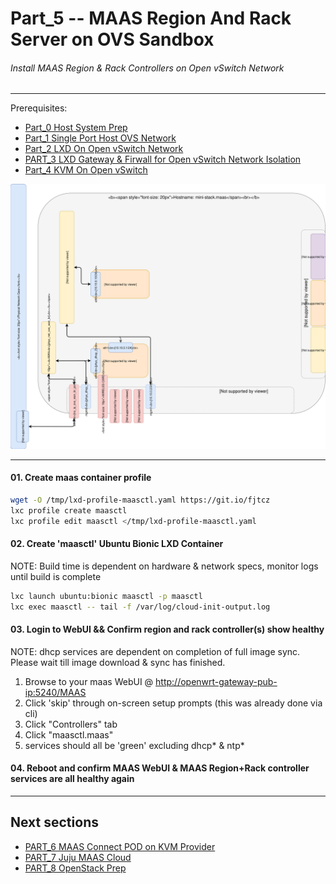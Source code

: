 # Part_5 -- MAAS Region And Rack Server on OVS Sandbox
###### Install MAAS Region & Rack Controllers on Open vSwitch Network

-------
Prerequisites:
- [Part_0 Host System Prep]
- [Part_1 Single Port Host OVS Network]
- [Part_2 LXD On Open vSwitch Network]
- [PART_3 LXD Gateway & Firwall for Open vSwitch Network Isolation]
- [Part_4 KVM On Open vSwitch]

![CCIO_Hypervisor - KVM-On-Open-vSwitch](https://github.com/KathrynMorgan/mini-stack/blob/master/5_MAAS-Rack_And_Region_Ctl-On-Open_vSwitch/web/drawio/MAAS-Region-And-Rack-Ctl-on-OVS-Sandbox.svg)

-------
#### 01. Create maas container profile
````sh
wget -O /tmp/lxd-profile-maasctl.yaml https://git.io/fjtcz
lxc profile create maasctl
lxc profile edit maasctl </tmp/lxd-profile-maasctl.yaml
````
#### 02. Create 'maasctl' Ubuntu Bionic LXD Container
NOTE: Build time is dependent on hardware & network specs, monitor logs until build is complete
````sh
lxc launch ubuntu:bionic maasctl -p maasctl
lxc exec maasctl -- tail -f /var/log/cloud-init-output.log
````
#### 03. Login to WebUI && Confirm region and rack controller(s) show healthy
NOTE: dhcp services are dependent on completion of full image sync. Please wait till image download & sync has finished.
 1. Browse to your maas WebUI @ [http://openwrt-gateway-pub-ip:5240/MAAS](http://{openwrt-gateway-pub-ip}:5240/MAAS)
 2. Click 'skip' through on-screen setup prompts (this was already done via cli)    
 3. Click "Controllers" tab    
 4. Click "maasctl.maas"    
 5. services should all be 'green' excluding dhcp* & ntp*    

#### 04. Reboot and confirm MAAS WebUI & MAAS Region+Rack controller services are all healthy again

-------
## Next sections
- [PART_6 MAAS Connect POD on KVM Provider]
- [PART_7 Juju MAAS Cloud]
- [PART_8 OpenStack Prep]

<!-- Markdown link & img dfn's -->
[Part_0 Host System Prep]: https://github.com/KathrynMorgan/mini-stack/tree/master/0_Host_System_Prep
[Part_1 Single Port Host OVS Network]: https://github.com/KathrynMorgan/mini-stack/tree/master/1_Single_Port_Host-Open_vSwitch_Network_Configuration
[Part_2 LXD On Open vSwitch Network]: https://github.com/KathrynMorgan/mini-stack/tree/master/2_LXD-On-OVS
[PART_3 LXD Gateway & Firwall for Open vSwitch Network Isolation]: https://github.com/KathrynMorgan/mini-stack/tree/master/3_LXD_Network_Gateway
[Part_4 KVM On Open vSwitch]: https://github.com/KathrynMorgan/mini-stack/tree/master/4_KVM_On_Open_vSwitch
[Part_5 MAAS Region And Rack Server on OVS Sandbox]: https://github.com/KathrynMorgan/mini-stack/tree/master/5_MAAS-Rack_And_Region_Ctl-On-Open_vSwitch
[PART_6 MAAS Connect POD on KVM Provider]: https://github.com/KathrynMorgan/mini-stack/tree/master/6_MAAS-Connect_POD_KVM-Provider
[PART_7 Juju MAAS Cloud]: https://github.com/KathrynMorgan/mini-stack/tree/master/7_Juju_MAAS_Cloud
[PART_8 OpenStack Prep]: https://github.com/KathrynMorgan/mini-stack/tree/master/8_OpenStack_Prep
